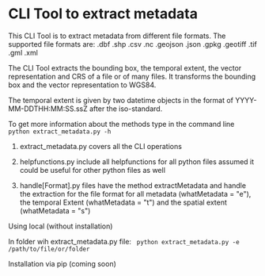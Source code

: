 # CLI Tool to extract metadata
This CLI Tool is to extract metadata from different file formats. The supported file formats are:
      .dbf .shp  .csv  .nc  .geojson .json .gpkg  .geotiff .tif .gml .xml

The CLI Tool extracts the bounding box, the temporal extent, the vector representation and CRS of a file or of many files.
It transforms the bounding box and the vector representation to WGS84.

The temporal extent is given by two datetime objects in the format of YYYY-MM-DDTHH:MM:SS.ssZ after the iso-standard.


To get more information about the methods type in the command line 
`` python extract_metadata.py -h ``

1. extract_metadata.py covers all the CLI operations

2. helpfunctions.py include all helpfunctions for all python files assumed it could be useful for other python files as well

3. handle[Format].py files have the method extractMetadata and handle the extraction for the file format for all metadata (whatMetadata = "e"), the temporal Extent (whatMetadata = "t") and the spatial extent (whatMetadata = "s")


Using local (without installation)

In folder wih extract_metadata.py file:
`` python extract_metadata.py -e /path/to/file/or/folder``


Installation via pip
(coming soon)